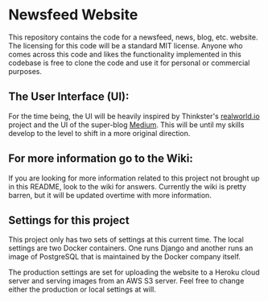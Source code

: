 Newsfeed Website
========================

This repository contains the code for a newsfeed, news, blog, etc. website. The
licensing for this code will be a standard MIT license. Anyone who comes across
this code and likes the functionality implemented in this codebase is free to
clone the code and use it for personal or commercial purposes.

## The User Interface (UI):

For the time being, the UI will be heavily inspired by Thinkster's [realworld.io](https://github.com/gothinkster/realworld) project and the UI of the super-blog [Medium](https://medium.com/). This will be until my skills develop to the level to shift in a more original direction.

## For more information go to the Wiki:

If you are looking for more information related to this project not brought up
in this README, look to the wiki for answers. Currently the wiki is pretty
barren, but it will be updated overtime with more information.

## Settings for this project

This project only has two sets of settings at this current time. The local
settings are two Docker containers. One runs Django and another runs an image
of PostgreSQL that is maintained by the Docker company itself.

The production settings are set for uploading the website to a Heroku cloud
server and serving images from an AWS S3 server. Feel free to change either the
production or local settings at will.
